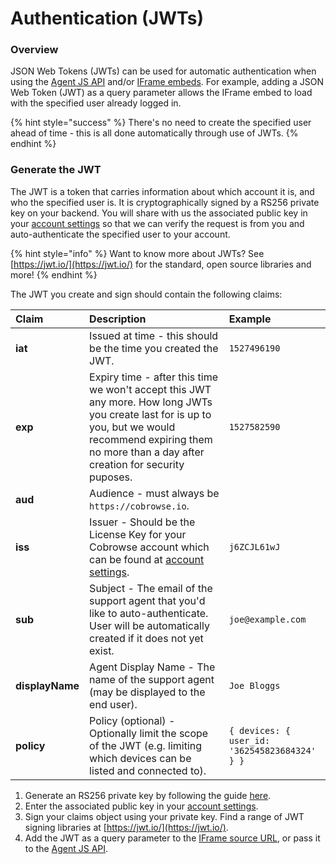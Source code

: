 # Authentication \(JWTs\)

### Overview

JSON Web Tokens \(JWTs\) can be used for automatic authentication when using the [Agent JS API](agent-sdk.md) and/or [IFrame embeds](custom-iframe-embeds.md). For example, adding a JSON Web Token \(JWT\) as a query parameter allows the IFrame embed to load with the specified user already logged in. 

{% hint style="success" %}
There's no need to create the specified user ahead of time - this is all done automatically through use of JWTs.
{% endhint %}

### Generate the JWT

The JWT is a token that carries information about which account it is, and who the specified user is. It is cryptographically signed by a RS256 private key on your backend. You will share with us the associated public key in your [account settings](https://cobrowse.io/dashboard/settings/integrations) so that we can verify the request is from you and auto-authenticate the specified user to your account. 

{% hint style="info" %}
Want to know more about JWTs? See [https://jwt.io/](https://jwt.io/) for the standard, open source libraries and more!
{% endhint %}

The JWT you create and sign should contain the following claims:

| Claim | Description | Example |
| :--- | :--- | :--- |
| **iat** | Issued at time - this should be the time you created the JWT. | `1527496190` |
| **exp** | Expiry time - after this time we won't accept this JWT any more. How long JWTs you create last for is up to you, but we would recommend expiring them no more than a day after creation for security puposes. | `1527582590` |
| **aud** | Audience - must always be `https://cobrowse.io`. |  |
| **iss** | Issuer - Should be the License Key for your Cobrowse account which can be found at [account settings](https://cobrowse.io/dashboard/settings). | `j6ZCJL61wJ` |
| **sub** | Subject - The email of the support agent that you'd like to auto-authenticate. User will be automatically created if it does not yet exist. | `joe@example.com` |
| **displayName** | Agent Display Name - The name of the support agent \(may be displayed to the end user\). | `Joe Bloggs` |
| **policy** | Policy \(optional\) - Optionally limit the scope of the JWT \(e.g. limiting which devices can be listed and connected to\). | `{ devices: { user_id: '362545823684324' } }` |

1. Generate an RS256 private key by following the guide [here](https://rietta.com/blog/2012/01/27/openssl-generating-rsa-key-from-command/).
2. Enter the associated public key in your [account settings](https://cobrowse.io/dashboard/settings/integrations).
3. Sign your claims object using your private key. Find a range of JWT signing libraries at [https://jwt.io/](https://jwt.io/).
4. Add the JWT as a query parameter to the [IFrame source URL](custom-iframe-embeds.md), or pass it to the [Agent JS API](agent-sdk.md).



